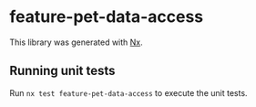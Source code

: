 # feature-pet-data-access

This library was generated with [Nx](https://nx.dev).

## Running unit tests

Run `nx test feature-pet-data-access` to execute the unit tests.
